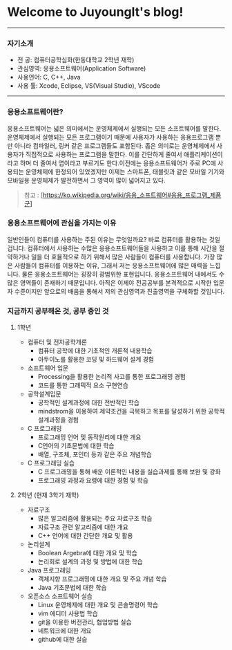 # Welcome to JuyoungIt's blog!
***

### 자기소개
+ 전   공: 컴퓨터공학심화(한동대학교 2학년 재학)
+ 관심영역: 응용소프트웨어(Application Software)
+ 사용언어: C, C++, Java
+ 사용 툴: Xcode, Eclipse, VS(Visual Studio), VScode

***

### 응용소프트웨어란?
응용소프트웨어는 넓은 의미에서는 운영체제에서 실행되는 모든 소프트웨어를 말한다. 운영체제에서 실행되는 모든 프로그램이기 때문에 사용자가 사용하는 응용프로그램 뿐만 아니라 컴파일러, 링커 같은 프로그램들도 포함된다. 좁은 의미로는 운영체제에서 사용자가 직접적으로 사용하는 프로그램을 말한다. 이를 간단하게 줄여서 애플리케이션이라고 하며 더 줄여서 앱이라고 부르기도 한다.이전에는 응용소프트웨어가 주로 PC에 사용되는 운영체제에 한정되어 있었겠지만 이제는 스마트폰, 태블릿과 같은 모바일 기기와 모바일용 운영체제가 발전하면서 그 영역이 많이 넓어지고 있다.
> 참고 : [https://ko.wikipedia.org/wiki/응용_소프트웨어#응용_프로그램_제품군]


### 응용소프트웨어에 관심을 가지는 이유
일반인들이 컴퓨터를 사용하는 주된 이유는 무엇일까요?
바로 컴퓨터를 활용하는 것일 겁니다. 컴퓨터에서 사용하는 수많은 응용소프트웨어들을 사용하고 이를 통해 시간을 절약하거나 일을 더 효율적으로 하기 위해서 많은 사람들이 컴퓨터를 사용합니다. 가장 많은 사람들이 컴퓨터를 이용하는 이유, 그래서 저는 응용소프트웨어에 많은 매력을 느낍니다. 물론 응용소프트웨어는 굉장히 광범위한 표현입니다. 응용소프트웨어 내에서도 수많은 영역들이 존재하기 때문입니다. 아직은 이제야 전공공부를 본격적으로 시작한 입문자 수준이지만 앞으로의 배움을 통해서 저의 관심영역과 진출영역을 구체화할 것입니다.

### 지금까지 공부해온 것, 공부 중인 것
1. 1학년
    * 컴퓨터 및 전자공학개론
        + 컴퓨터 공학에 대한 기초적인 개론적 내용학습
        + 아두이노를 활용한 코딩 및 하드웨어 설계 경험
    * 소프트웨어 입문
        + Processing을 활용한 논리적 사고를 통한 프로그래밍 경험 
        + 코드를 통한 그래픽적 요소 구현연습
    * 공학설계입문
        + 공학적인 설계과정에 대한 전반적인 학습
        + mindstrom을 이용하여 제약조건을 극복하고 목표를 달성하기 위한 공학적 설계과정을 경험
    * C 프로그래밍
        + 프로그래밍 언어 및 동작원리에 대한 개요
        + C언어의 기초문법에 대한 학습
        + 배열, 구조체, 포인터 등과 같은 주요 개념학습
    * C 프로그래밍 실습
        + C 프로그래밍을 통해 배운 이론적인 내용을 실습과제를 통해 보완 및 강화
        + 프로그래밍 과정과 요령에 대한 경험 및 학습

2. 2학년 (현재 3학기 재학)
    * 자료구조
        + 많은 알고리즘에 활용되는 주요 자료구조 학습
        + 자료구조 관련 알고리즘에 대한 개요
        + C++ 언어에 대한 간단한 개요 및 활용
    * 논리설계
        + Boolean Argebra에 대한 개요 및 학습
        + 논리회로 설계의 과정 및 방법에 대한 학습
    * Java 프로그래밍
        + 객체지향 프로그래밍에 대한 개요 및 주요 개념 학습
        + Java 기초문법에 대한 학습
    * 오픈소스 소프트웨어 실습
        + Linux 운영체제에 대한 개요 및 콘솔명령어 학습
        + vim 에디터 사용법 학습
        + git을 이용한 버전관리, 협업방법 실습
        + 네트워크에 대한 개요
        + github에 대한 실습

